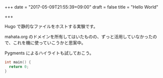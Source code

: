 +++
date = "2017-05-09T21:55:39+09:00"
draft = false
title = "Hello World"

+++

Hugo で静的なファイルをホストする実験です。

mahata.org のドメインを所有してはいたものの、ずっと活用していなかったので、これを機に使っていこうかと思案中。

Pygments によるハイライトも試しておこう。

```c
int main() {
  return 0;
}
```
